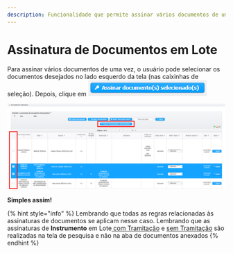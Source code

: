 ```yaml
---
description: Funcionalidade que permite assinar vários documentos de uma só vez
---
```


# Assinatura de Documentos em Lote

Para assinar vários documentos de uma vez, o usuário pode selecionar os documentos desejados no lado esquerdo da tela \(nas caixinhas de seleção\). Depois, clique em ![](../../.gitbook/assets/image%20%28506%29.png)

![](../../.gitbook/assets/image%20%28507%29.png)

**Simples assim!**

{% hint style="info" %}
Lembrando que todas as regras relacionadas às assinaturas de documentos se aplicam nesse caso. Lembrando que  as assinaturas de **Instrumento** em Lote[ com Tramitação](assinatura-de-instrumentos-em-lote.md#assinatura-com-tramitacao) e [sem Tramitação](assinatura-de-instrumentos-em-lote.md#assinatura-sem-tramitacao) são realizadas na tela de pesquisa e não na aba de documentos anexados
{% endhint %}




